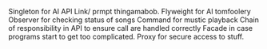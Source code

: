 Singleton for AI API Link/ prmpt thingamabob.
Flyweight for AI tomfoolery
Observer for checking status of songs
Command for mustic playback
Chain of responsibility in API to ensure call are handled correctly
Facade in case programs start to get too complicated.
Proxy for secure access to stuff.